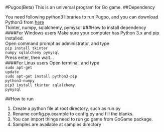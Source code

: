 #Pugoo(Beta)
This is an universal program for Go game.
##Dependency

You need following python3 libraries to run Pugoo, and you can download Python3 from [here](https://www.python.org/downloads/)<br>
Tkinter, numpy, sqlalchemy, pymysql
###How to install dependency
####For Windows users
Make sure your computer has Python 3.x and pip installed.<br>
Open command prompt as administrator, and type<br>
<code>pip install tkinter numpy sqlalchemy pymysql</code><br>
Press enter, then wait...<br>
####For Linux users
Open terminal, and type<br>
<code>sudo apt-get update</code><br>
<code>sudo apt-get install python3-pip python3-numpy</code><br>
<code>pip3 install tkinter sqlalchemy pymysql</code><br>

##How to run
1. Create a python file at root directory, such as run.py
2. Rename config.py.example to config.py and fill the blanks.
3. You can import things need to run go game from GoGame package.
4. Samples are available at samples directory


